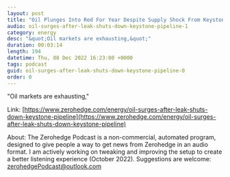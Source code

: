 ```yaml
---
layout: post
title: "Oil Plunges Into Red For Year Despite Supply Shock From Keystone Pipeline Shutdown"
audio: oil-surges-after-leak-shuts-down-keystone-pipeline-1
category: energy
desc: "&quot;Oil markets are exhausting,&quot;"
duration: 00:03:14
length: 194
datetime: Thu, 08 Dec 2022 16:23:00 +0000
tags: podcast
guid: oil-surges-after-leak-shuts-down-keystone-pipeline-0
order: 0
---
```

&quot;Oil markets are exhausting,&quot;

Link: [https://www.zerohedge.com/energy/oil-surges-after-leak-shuts-down-keystone-pipeline](https://www.zerohedge.com/energy/oil-surges-after-leak-shuts-down-keystone-pipeline)

About: The Zerohedge Podcast is a non-commercial, automated program, designed to give people a way to get news from Zerohedge in an audio format.  I am actively working on tweaking and improving the setup to create a better listening experience (October 2022).  Suggestions are welcome: [zerohedgePodcast@outlook.com](mailto:zerohedgePodcast@outlook.com)